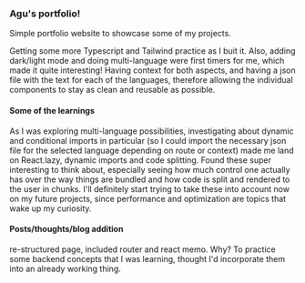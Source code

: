 ### Agu's portfolio!

Simple portfolio website to showcase some of my projects.

Getting some more Typescript and Tailwind practice as I buit it. Also, adding dark/light mode and doing multi-language were first timers for me, which made it quite interesting! Having context for both aspects, and having a json file with the text for each of the languages, therefore allowing the individual components to stay as clean and reusable as possible.

#### Some of the learnings

As I was exploring multi-language possibilities, investigating about dynamic and conditional imports in particular (so I could import the necessary json file for the selected language depending on route or context) made me land on React.lazy, dynamic imports and code splitting. Found these super interesting to think about, especially seeing how much control one actually has over the way things are bundled and how code is split and rendered to the user in chunks. I'll definitely start trying to take these into account now on my future projects, since performance and optimization are topics that wake up my curiosity.

#### Posts/thoughts/blog addition

re-structured page, included router and react memo. Why? To practice some backend concepts that I was learning, thought I'd incorporate them into an already working thing.
